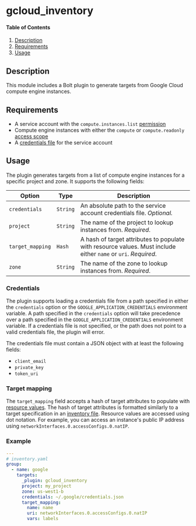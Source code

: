 # gcloud_inventory

#### Table of Contents

1. [Description](#description)
2. [Requirements](#requirements)
3. [Usage](#usage)

## Description

This module includes a Bolt plugin to generate targets from Google Cloud compute engine instances.

## Requirements

- A service account with the `compute.instances.list` [permission](https://cloud.google.com/compute/docs/access/service-accounts#service_account_permissions)
- Compute engine instances with either the `compute` or `compute.readonly` [access scope](https://cloud.google.com/compute/docs/access/service-accounts#accesscopesiam)
- A [credentials file](https://cloud.google.com/iam/docs/creating-managing-service-account-keys#creating_service_account_keys)
  for the service account

## Usage

The plugin generates targets from a list of compute engine instances for a specific project
and zone. It supports the following fields:

| Option | Type | Description |
| ------ | ---- | ----------- |
| `credentials` | `String` | An absolute path to the service account credentials file. _Optional._ |
| `project` | `String` | The name of the project to lookup instances from. _Required_. |
| `target_mapping` | `Hash` | A hash of target attributes to populate with resource values. Must include either `name` or `uri`. _Required_. |
| `zone` | `String` | The name of the zone to lookup instances from. _Required_. |

### Credentials

The plugin supports loading a credentials file from a path specified in either the `credentials` option
or the `GOOGLE_APPLICATION_CREDENTIALS` environment variable. A path specified in the `credentials`
option will take precedence over a path specified in the `GOOGLE_APPLICATION_CREDENTIALS` environment
variable. If a credentials file is not specified, or the path does not point to a valid credentials
file, the plugin will error.

The credentials file must contain a JSON object with at least the following fields:

- `client_email`
- `private_key`
- `token_uri`

### Target mapping

The `target_mapping` field accepts a hash of target attributes to populate with 
[resource values](https://cloud.google.com/compute/docs/reference/rest/v1/instances/list#response-body).
The hash of target attributes is formatted similarly to a target specification in an 
[inventory file](https://puppet.com/docs/bolt/latest/inventory_file_v2.html#target-object). Resource
values are accessed using dot notation. For example, you can access an instance's public IP address
using `networkInterfaces.0.accessConfigs.0.natIP`.

### Example

```yaml
---
# inventory.yaml
group:
  - name: google
    targets:
      _plugin: gcloud_inventory
      project: my_project
      zone: us-west1-b
      credentials: ~/.google/credentials.json
      target_mapping:
        name: name
        uri: networkInterfaces.0.accessConfigs.0.natIP
        vars: labels
```
